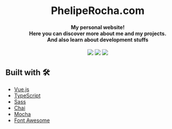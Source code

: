 <h1 align="center">
  PhelipeRocha.com
</h1>

<h4 align="center">
  My personal website!
  <br>
  Here you can discover more about me and my projects.
  <br>
  And also learn about development stuffs
</h4>

<p align="center">
  <a href="https://travis-ci.com/pheliperocha/pheliperocha.com"><img src="https://travis-ci.com/pheliperocha/pheliperocha.com.svg?branch=master"></a>
  <a class="badge-align" href="https://www.codacy.com/app/pheliperocha/pheliperocha.com?utm_source=github.com&amp;utm_medium=referral&amp;utm_content=pheliperocha/pheliperocha.com&amp;utm_campaign=Badge_Grade"><img src="https://api.codacy.com/project/badge/Grade/47ab4d1ecf094a62a6c5d0fb2ff3ff8b"/></a>
  <a href="https://david-dm.org/pheliperocha/pheliperocha.com" title="dependencies status"><img src="https://david-dm.org/pheliperocha/pheliperocha.com/status.svg"/></a>
</p>

## Built with 🛠

- [Vue.js](https://vuejs.org/)
- [TypeScript](https://www.typescriptlang.org/)
- [Sass](https://sass-lang.com/)
- [Chai](http://www.chaijs.com/)
- [Mocha](https://mochajs.org/)
- [Font Awesome](https://fortawesome.com/)
